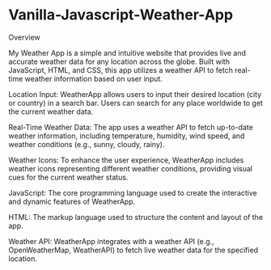 # Vanilla-Javascript-Weather-App
Overview

My Weather App is a simple and intuitive website that provides live and accurate weather data for any location across the globe. Built with JavaScript, HTML, and CSS, this app utilizes a weather API to fetch real-time weather information based on user input.

Location Input: WeatherApp allows users to input their desired location (city or country) in a search bar. Users can search for any place worldwide to get the current weather data.

Real-Time Weather Data: The app uses a weather API to fetch up-to-date weather information, including temperature, humidity, wind speed, and weather conditions (e.g., sunny, cloudy, rainy).

Weather Icons: To enhance the user experience, WeatherApp includes weather icons representing different weather conditions, providing visual cues for the current weather status.

JavaScript: The core programming language used to create the interactive and dynamic features of WeatherApp.

HTML: The markup language used to structure the content and layout of the app.

Weather API: WeatherApp integrates with a weather API (e.g., OpenWeatherMap, WeatherAPI) to fetch live weather data for the specified location.

